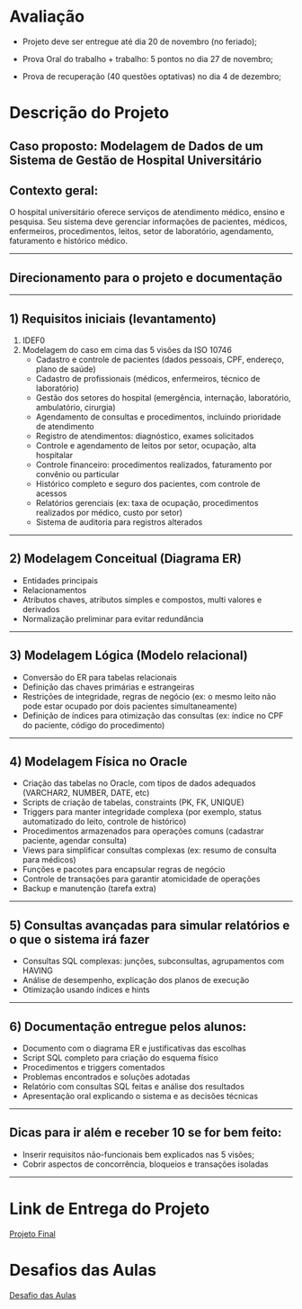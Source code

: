 # Avaliação

- Projeto deve ser entregue até dia 20 de novembro (no feriado);

- Prova Oral do trabalho + trabalho: 5 pontos no dia 27 de novembro;

- Prova de recuperação (40 questões optativas) no dia 4 de dezembro;

# Descrição do Projeto

## Caso proposto: Modelagem de Dados de um Sistema de Gestão de Hospital Universitário

## Contexto geral:

O hospital universitário oferece serviços de atendimento médico, ensino e pesquisa. Seu sistema deve gerenciar informações de pacientes, médicos, enfermeiros, procedimentos, leitos, setor de laboratório, agendamento, faturamento e histórico médico.

---

## Direcionamento para o projeto e documentação

---

## 1) Requisitos iniciais (levantamento)

1. IDEF0
2. Modelagem do caso em cima das 5 visões da ISO 10746
    - Cadastro e controle de pacientes (dados pessoais, CPF, endereço, plano de saúde)
    - Cadastro de profissionais (médicos, enfermeiros, técnico de laboratório)
    - Gestão dos setores do hospital (emergência, internação, laboratório, ambulatório, cirurgia)
    - Agendamento de consultas e procedimentos, incluindo prioridade de atendimento
    - Registro de atendimentos: diagnóstico, exames solicitados
    - Controle e agendamento de leitos por setor, ocupação, alta hospitalar
    - Controle financeiro: procedimentos realizados, faturamento por convênio ou particular
    - Histórico completo e seguro dos pacientes, com controle de acessos
    - Relatórios gerenciais (ex: taxa de ocupação, procedimentos realizados por médico, custo por setor)
    - Sistema de auditoria para registros alterados

---

## 2) Modelagem Conceitual (Diagrama ER)

- Entidades principais
- Relacionamentos
- Atributos chaves, atributos simples e compostos, multi valores e derivados
- Normalização preliminar para evitar redundância

---

## 3) Modelagem Lógica (Modelo relacional)

- Conversão do ER para tabelas relacionais
- Definição das chaves primárias e estrangeiras
- Restrições de integridade, regras de negócio (ex: o mesmo leito não pode estar ocupado por dois pacientes simultaneamente)
- Definição de índices para otimização das consultas (ex: índice no CPF do paciente, código do procedimento)

---

## 4) Modelagem Física no Oracle

- Criação das tabelas no Oracle, com tipos de dados adequados (VARCHAR2, NUMBER, DATE, etc)
- Scripts de criação de tabelas, constraints (PK, FK, UNIQUE)
- Triggers para manter integridade complexa (por exemplo, status automatizado do leito, controle de histórico)
- Procedimentos armazenados para operações comuns (cadastrar paciente, agendar consulta)
- Views para simplificar consultas complexas (ex: resumo de consulta para médicos)
- Funções e pacotes para encapsular regras de negócio
- Controle de transações para garantir atomicidade de operações
- Backup e manutenção (tarefa extra)

---

## 5) Consultas avançadas para simular relatórios e o que o sistema irá fazer

- Consultas SQL complexas: junções, subconsultas, agrupamentos com HAVING
- Análise de desempenho, explicação dos planos de execução
- Otimização usando índices e hints

---

## 6) Documentação entregue pelos alunos:

- Documento com o diagrama ER e justificativas das escolhas
- Script SQL completo para criação do esquema físico
- Procedimentos e triggers comentados
- Problemas encontrados e soluções adotadas
- Relatório com consultas SQL feitas e análise dos resultados
- Apresentação oral explicando o sistema e as decisões técnicas

---

## Dicas para ir além e receber 10 se for bem feito:

- Inserir requisitos não-funcionais bem explicados nas 5 visões;
- Cobrir aspectos de concorrência, bloqueios e transações isoladas

---

# Link de Entrega do Projeto

[Projeto Final](https://docs.google.com/forms/d/e/1FAIpQLSfWQHnP5bsSn6dmx21TX-ENZhkcm1OdGCBACYutUmFH5QDhbQ/viewform?usp=dialog)

# Desafios das Aulas

[Desafio das Aulas](https://docs.google.com/forms/d/e/1FAIpQLSdSPn55KyCTdmc5ZDU8QB-5miGJ-AvsIGTnWJDi8c_X-JqNBQ/viewform?usp=dialog)
